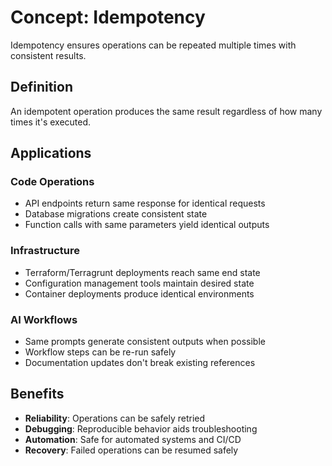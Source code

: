 # Concept: Idempotency

Idempotency ensures operations can be repeated multiple times with consistent results.

## Definition

An idempotent operation produces the same result regardless of how many times it's executed.

## Applications

### Code Operations
- API endpoints return same response for identical requests
- Database migrations create consistent state
- Function calls with same parameters yield identical outputs

### Infrastructure
- Terraform/Terragrunt deployments reach same end state
- Configuration management tools maintain desired state
- Container deployments produce identical environments

### AI Workflows
- Same prompts generate consistent outputs when possible
- Workflow steps can be re-run safely
- Documentation updates don't break existing references

## Benefits

- **Reliability**: Operations can be safely retried
- **Debugging**: Reproducible behavior aids troubleshooting  
- **Automation**: Safe for automated systems and CI/CD
- **Recovery**: Failed operations can be resumed safely